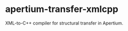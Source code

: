 apertium-transfer-xmlcpp
========================

XML-to-C++ compiler for structural transfer in Apertium.
